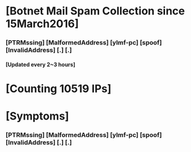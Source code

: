 # [Botnet Mail Spam Collection since 15March2016]
### [PTRMssing] [MalformedAddress] [ylmf-pc] [spoof] [InvalidAddress] [.] [.]
#### [Updated every 2~3 hours]

# [Counting 10519 IPs]

# [Symptoms] 
###   [PTRMssing] [MalformedAddress] [ylmf-pc] [spoof] [InvalidAddress] [.] [.]
